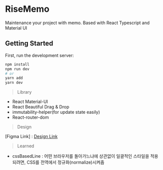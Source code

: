 # RiseMemo

Maintenance your project with memo. Based with React Typescript and Material UI

## Getting Started

First, run the development server:

```bash
npm install
npm run dev
# or
yarn add
yarn dev
```

> Library

- React Material-UI
- React Beautiful Drag & Drop
- immutability-helper(for update state easily)
- React-router-dom

> Design

[Figma Link] :
[Design Link](https://www.figma.com/file/UseUiYSjf0aLjAQJIpoOhw/RiseOfMemo?node-id=0%3A)

> Learned

- cssBasedLine : 어떤 브라우저를 돌아가느냐에 상관없이 일괄적인 스타일을 적용되려면, CSS를 전역에서 정규화(normalize)시켜줌
